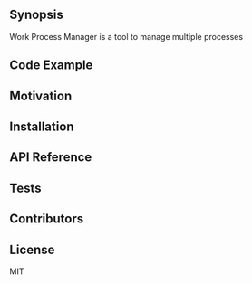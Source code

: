 ## Synopsis
Work Process Manager is a tool to manage multiple processes

## Code Example

## Motivation


## Installation


## API Reference


## Tests


## Contributors


## License
MIT